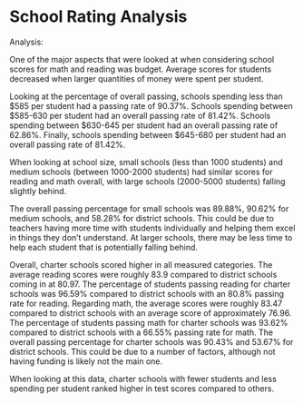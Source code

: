 # School Rating Analysis

Analysis:

One of the major aspects that were looked at when considering school scores for math and reading was budget. Average scores for students decreased when larger quantities of money were spent per student. 

Looking at the percentage of overall passing, schools spending less than $585 per student had a passing rate of 90.37%. Schools spending between $585-630 per student had an overall passing rate of 81.42%. Schools spending between $630-645 per student had an overall passing rate of 62.86%. Finally, schools spending between $645-680 per student had an overall passing rate of 81.42%. 

When looking at school size, small schools (less than 1000 students) and medium schools (between 1000-2000 students) had similar scores for reading and math overall, with large schools (2000-5000 students) falling slightly behind. 

The overall passing percentage for small schools was 89.88%, 90.62% for medium schools, and 58.28% for district schools. This could be due to teachers having more time with students individually and helping them excel in things they don’t understand. At larger schools, there may be less time to help each student that is potentially falling behind.
 
Overall, charter schools scored higher in all measured categories. The average reading scores were roughly 83.9 compared to district schools coming in at 80.97. The percentage of students passing reading for charter schools was 96.59% compared to district schools with an 80.8% passing rate for reading. 
Regarding math, the average scores were roughly 83.47 compared to district schools with an average score of approximately 76.96. The percentage of students passing math for charter schools was 93.62% compared to district schools with a 66.55% passing rate for math. The overall passing percentage for charter schools was 90.43% and 53.67% for district schools. This could be due to a number of factors, although not having funding is likely not the main one.

When looking at this data, charter schools with fewer students and less spending per student ranked higher in test scores compared to others. 
